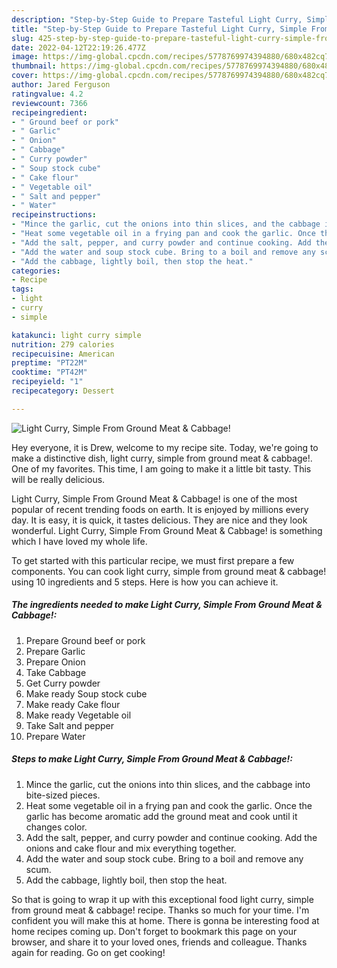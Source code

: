 ```yaml
---
description: "Step-by-Step Guide to Prepare Tasteful Light Curry, Simple From Ground Meat &amp;amp; Cabbage!"
title: "Step-by-Step Guide to Prepare Tasteful Light Curry, Simple From Ground Meat &amp;amp; Cabbage!"
slug: 425-step-by-step-guide-to-prepare-tasteful-light-curry-simple-from-ground-meat-and-amp-cabbage
date: 2022-04-12T22:19:26.477Z
image: https://img-global.cpcdn.com/recipes/5778769974394880/680x482cq70/light-curry-simple-from-ground-meat-cabbage-recipe-main-photo.jpg
thumbnail: https://img-global.cpcdn.com/recipes/5778769974394880/680x482cq70/light-curry-simple-from-ground-meat-cabbage-recipe-main-photo.jpg
cover: https://img-global.cpcdn.com/recipes/5778769974394880/680x482cq70/light-curry-simple-from-ground-meat-cabbage-recipe-main-photo.jpg
author: Jared Ferguson
ratingvalue: 4.2
reviewcount: 7366
recipeingredient:
- " Ground beef or pork"
- " Garlic"
- " Onion"
- " Cabbage"
- " Curry powder"
- " Soup stock cube"
- " Cake flour"
- " Vegetable oil"
- " Salt and pepper"
- " Water"
recipeinstructions:
- "Mince the garlic, cut the onions into thin slices, and the cabbage into bite-sized pieces."
- "Heat some vegetable oil in a frying pan and cook the garlic. Once the garlic has become aromatic add the ground meat and cook until it changes color."
- "Add the salt, pepper, and curry powder and continue cooking. Add the onions and cake flour and mix everything together."
- "Add the water and soup stock cube. Bring to a boil and remove any scum."
- "Add the cabbage, lightly boil, then stop the heat."
categories:
- Recipe
tags:
- light
- curry
- simple

katakunci: light curry simple 
nutrition: 279 calories
recipecuisine: American
preptime: "PT22M"
cooktime: "PT42M"
recipeyield: "1"
recipecategory: Dessert

---
```



![Light Curry, Simple From Ground Meat &amp; Cabbage!](https://img-global.cpcdn.com/recipes/5778769974394880/680x482cq70/light-curry-simple-from-ground-meat-cabbage-recipe-main-photo.jpg)

Hey everyone, it is Drew, welcome to my recipe site. Today, we're going to make a distinctive dish, light curry, simple from ground meat &amp; cabbage!. One of my favorites. This time, I am going to make it a little bit tasty. This will be really delicious.



Light Curry, Simple From Ground Meat &amp; Cabbage! is one of the most popular of recent trending foods on earth. It is enjoyed by millions every day. It is easy, it is quick, it tastes delicious. They are nice and they look wonderful. Light Curry, Simple From Ground Meat &amp; Cabbage! is something which I have loved my whole life.


To get started with this particular recipe, we must first prepare a few components. You can cook light curry, simple from ground meat &amp; cabbage! using 10 ingredients and 5 steps. Here is how you can achieve it.

<!--inarticleads1-->

##### The ingredients needed to make Light Curry, Simple From Ground Meat &amp; Cabbage!:

1. Prepare  Ground beef or pork
1. Prepare  Garlic
1. Prepare  Onion
1. Take  Cabbage
1. Get  Curry powder
1. Make ready  Soup stock cube
1. Make ready  Cake flour
1. Make ready  Vegetable oil
1. Take  Salt and pepper
1. Prepare  Water




<!--inarticleads2-->

##### Steps to make Light Curry, Simple From Ground Meat &amp; Cabbage!:

1. Mince the garlic, cut the onions into thin slices, and the cabbage into bite-sized pieces.
1. Heat some vegetable oil in a frying pan and cook the garlic. Once the garlic has become aromatic add the ground meat and cook until it changes color.
1. Add the salt, pepper, and curry powder and continue cooking. Add the onions and cake flour and mix everything together.
1. Add the water and soup stock cube. Bring to a boil and remove any scum.
1. Add the cabbage, lightly boil, then stop the heat.




So that is going to wrap it up with this exceptional food light curry, simple from ground meat &amp; cabbage! recipe. Thanks so much for your time. I'm confident you will make this at home. There is gonna be interesting food at home recipes coming up. Don't forget to bookmark this page on your browser, and share it to your loved ones, friends and colleague. Thanks again for reading. Go on get cooking!
